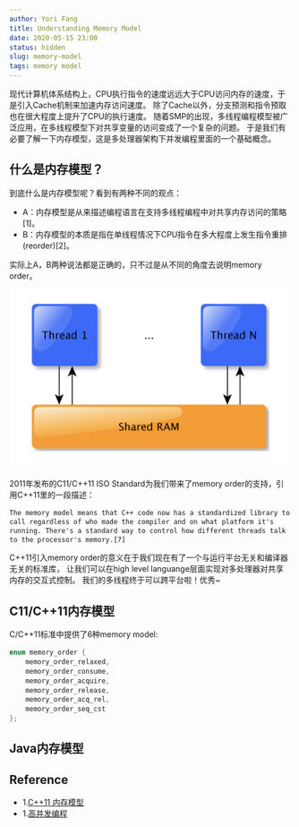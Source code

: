 ```yaml
---
author: Yori Fang
title: Understanding Memory Model
date: 2020-05-15 23:00
status: hidden
slug: memory-model
tags: memory model
---
```


现代计算机体系结构上，CPU执行指令的速度远远大于CPU访问内存的速度，于是引入Cache机制来加速内存访问速度。
除了Cache以外，分支预测和指令预取也在很大程度上提升了CPU的执行速度。
随着SMP的出现，多线程编程模型被广泛应用，在多线程模型下对共享变量的访问变成了一个复杂的问题。
于是我们有必要了解一下内存模型，这是多处理器架构下并发编程里面的一个基础概念。

## 什么是内存模型？

到底什么是内存模型呢？看到有两种不同的观点：

* A：内存模型是从来描述编程语言在支持多线程编程中对共享内存访问的策略[1]。
* B：内存模型的本质是指在单线程情况下CPU指令在多大程度上发生指令重排(reorder)[2]。

实际上A，B两种说法都是正确的，只不过是从不同的角度去说明memory order。

![memory model](../images/memory-model.png)

2011年发布的C11/C++11 ISO Standard为我们带来了memory order的支持，引用C++11里的一段描述：
```
The memory model means that C++ code now has a standardized library to call regardless of who made the compiler and on what platform it's running. There's a standard way to control how different threads talk to the processor's memory.[7]
```
C++11引入memory order的意义在于我们现在有了一个与运行平台无关和编译器无关的标准库，
让我们可以在high level languange层面实现对多处理器对共享内存的交互式控制。
我们的多线程终于可以跨平台啦！优秀~


## C11/C++11内存模型

C/C++11标准中提供了6种memory model:
```c++
enum memory_order {
    memory_order_relaxed,
    memory_order_consume,
    memory_order_acquire,
    memory_order_release,
    memory_order_acq_rel,
    memory_order_seq_cst
};
```

## Java内存模型

## Reference

* 1.[C++11 内存模型](https://wizardforcel.gitbooks.io/cpp-11-faq/26.html)
* 1.[高并发编程](https://zhuanlan.zhihu.com/p/48161056)
